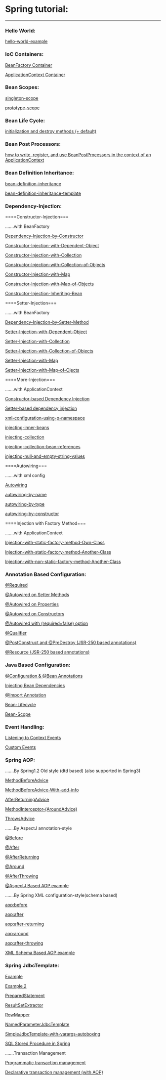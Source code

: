 <html>

<h1>Spring tutorial:</h1>
<hr/>

<h3>Hello World:</h3>
<p><a href="./tutorialspoint/ex01_hello-world-example">hello-world-example</a></p>

<h3>IoC Containers:</h3>
<p><a href="./tutorialspoint/ex02_bean-factory-container">BeanFactory Container</a></p>
<p><a href="./tutorialspoint/ex03_application-context-container">ApplicationContext Container</a></p>

<h3>Bean Scopes:</h3>
<p><a href="./tutorialspoint/ex05_singleton-scope">singleton-scope</a></p>
<p><a href="./tutorialspoint/ex06_prototype-scope">prototype-scope</a></p>

<h3>Bean Life Cycle:</h3>
<p><a href="./tutorialspoint/ex07_bean-life-cycle">initialization and destroy methods (+ default)</a></p>

<h3>Bean Post Processors:</h3>
<p><a href="./tutorialspoint/ex08_bean-post-processors">how to write, register, and use BeanPostProcessors in the context of an ApplicationContext</a></p>

<h3>Bean Definition Inheritance:</h3>
<p><a href="./tutorialspoint/ex09_bean-definition-inheritance">bean-definition-inheritance</a></p>
<p><a href="./tutorialspoint/ex10_bean-definition-inheritance-template">bean-definition-inheritance-template</a></p>


<h3>Dependency-Injection:</h3>
<p>====Constructor-Injection===</p>
.......with BeanFactory
<p><a href="./javatpoint/ex01_Dependency-Injection-by-Constructor-BeanFactory">Dependency-Injection-by-Constructor</a></p>
<p><a href="./javatpoint/ex03_Constructor-Injection-with-Dependent-Object-BeanFactory">Constructor-Injection-with-Dependent-Object</a></p>
<p><a href="./javatpoint/ex04_Constructor-Injection-with-Collection-BeanFactory">Constructor-Injection-with-Collection</a></p>
<p><a href="./javatpoint/ex05_Constructor-Injection-with-Collection-of-Objects-BeanFactory">Constructor-Injection-with-Collection-of-Objects</a></p>
<p><a href="./javatpoint/ex06_Constructor-Injection-with-Map-BeanFactory">Constructor-Injection-with-Map</a></p>
<p><a href="./javatpoint/ex07_Constructor-Injection-with-Map-of-Objects-BeanFactory">Constructor-Injection-with-Map-of-Objects</a></p>
<p><a href="./javatpoint/ex08_Inheriting-Bean">Constructor-Injection-Inheriting-Bean</a></p>

<p>====Setter-Injection===</p>
.......with BeanFactory
<p><a href="./javatpoint/ex02_Dependency-Injection-by-Setter-Method-BeanFactory">Dependency-Injection-by-Setter-Method</a></p>
<p><a href="./javatpoint/ex09_Setter-Injection-with-Dependent-Object">Setter-Injection-with-Dependent-Object</a></p>
<p><a href="./javatpoint/ex10_Setter-Injection-with-Collection">Setter-Injection-with-Collection</a></p>
<p><a href="./javatpoint/ex11_Setter-Injection-with-Collection-of-Objects">Setter-Injection-with-Collection-of-Objects</a></p>
<p><a href="./javatpoint/ex12_Setter-Injection-with-Map">Setter-Injection-with-Map</a></p>
<p><a href="./javatpoint/ex13_Setter-Injection-with-Map-of-Ojects">Setter-Injection-with-Map-of-Ojects</a></p>

<p>====More-Injection===</p>
.......with ApplicationContext
<p><a href="./tutorialspoint/ex11_constructor-based-dependency-injection">Constructor-based Dependency Injection</a></p>
<p><a href="./tutorialspoint/ex12_setter-based-dependency-injection">Setter-based dependency injection</a></p>
<p><a href="./tutorialspoint/ex13_xml-configuration-using-p-namespace">xml-configuration-using-p-namespace</a></p>
<p><a href="./tutorialspoint/ex14_injecting-inner-beans">injecting-inner-beans</a></p>
<p><a href="./tutorialspoint/ex15_injecting-collection">injecting-collection</a></p>
<p><a href="./tutorialspoint/ex16_injecting-collection-bean-references">injecting-collection-bean-references</a></p>
<p><a href="./tutorialspoint/ex17_injecting-null-and-empty-string-values">injecting-null-and-empty-string-values</a></p>

<p>====Autowiring===</p>
.......with xml config
<p><a href="./javatpoint/ex14_Autowiring">Autowiring</a></p>
<p><a href="./tutorialspoint/ex18_autowiring-by-name">autowiring-by-name</a></p>
<p><a href="./tutorialspoint/ex19_autowiring-by-type">autowiring-by-type</a></p>
<p><a href="./tutorialspoint/ex20_autowiring-by-constructor">autowiring-by-constructor</a></p>


<p>====Injection with Factory Method===</p>
.......with ApplicationContext
<p><a href="./javatpoint/ex15_Dependency-Injection-with-static-factory-method-Own-Class">Injection-with-static-factory-method-Own-Class</a></p>
<p><a href="./javatpoint/ex16_Dependency-Injection-with-static-factory-method-Another-Class">Injection-with-static-factory-method-Another-Class</a></p>
<p><a href="./javatpoint/ex17_Dependency-Injection-with-non-static-factory-method-Another-Class">Injection-with-non-static-factory-method-Another-Class</a></p>

<h3>Annotation Based Configuration:</h3>
<p><a href="./tutorialspoint/ex21_required-annotation">@Required</a></p>
<p><a href="./tutorialspoint/ex22_autowired-annotation-on-setter-methods">@Autowired on Setter Methods</a></p>
<p><a href="./tutorialspoint/ex23_autowired-annotation-on-properties">@Autowired on Properties</a></p>
<p><a href="./tutorialspoint/ex24_autowired-annotation-on-constructors">@Autowired on Constructors</a></p>
<p><a href="./tutorialspoint/ex25_autowired-annotation-with-required-false-option">@Autowired with (required=false) option</a></p>
<p><a href="./tutorialspoint/ex26_qualifier-annotation">@Qualifier</a></p>
<p><a href="./tutorialspoint/ex27_PostConstruct-and-PreDestroy-Annotations">@PostConstruct and @PreDestroy (JSR-250 based annotations)</a></p>
<p><a href="./tutorialspoint/ex28_Resource-Annotation">@Resource (JSR-250 based annotations)</a></p>

<h3>Java Based Configuration:</h3>
<p><a href="./tutorialspoint/ex29_Java-Based-Configuration">@Configuration & @Bean Annotations</a></p>
<p><a href="./tutorialspoint/ex30_Java-Based-Configuration-Injecting-Bean-Dependencies">Injecting Bean Dependencies</a></p>
<p><a href="./tutorialspoint/ex31_Java-Based-Configuration-Import-Annotation">@Import Annotation</a></p>
<p><a href="./tutorialspoint/ex32_Java-Based-Configuration-Bean-Lifecycle">Bean-Lifecycle</a></p>
<p><a href="./tutorialspoint/ex33_Java-Based-Configuration-Bean-Scope">Bean-Scope</a></p>

<h3>Event Handling:</h3>
<p><a href="./tutorialspoint/ex34_Event-Handling">Listening to Context Events</a></p>
<p><a href="./tutorialspoint/ex35_Custom-Events">Custom Events</a></p>


<h3>Spring AOP:</h3>
.......By Spring1.2 Old style (dtd based) (also supported in Spring3)
<p><a href="./javatpoint/ex18_AOP-Method-Before-Advice-spring12-old-style">MethodBeforeAdvice</a></p>
<p><a href="./javatpoint/ex19_AOP-Method-Before-Advice-spring12-old-style-With-add-info">MethodBeforeAdvice-With-add-info</a></p>
<p><a href="./javatpoint/ex20_AOP-After-Returning-Advice-spring12-old-style">AfterReturningAdvice</a></p>
<p><a href="./javatpoint/ex21_AOP-MethodInterceptor-(AroundAdvice)-spring12-old-style">MethodInterceptor-(AroundAdvice)</a></p>
<p><a href="./javatpoint/ex22_AOP-ThrowsAdvice-spring12-old-style">ThrowsAdvice</a></p>

.......By AspectJ annotation-style
<p><a href="./javatpoint/ex23_@Before-AOP-AspectJ-Annotation">@Before</a></p>
<p><a href="./javatpoint/ex24_@After-AOP-AspectJ-Annotation">@After</a></p>
<p><a href="./javatpoint/ex25_@AfterReturning-AOP-AspectJ-Annotation">@AfterReturning</a></p>
<p><a href="./javatpoint/ex26_@Around-AOP-AspectJ-Annotation">@Around</a></p>
<p><a href="./javatpoint/ex27_@AfterThrowing-AOP-AspectJ-Annotation">@AfterThrowing</a></p>
<p><a href="./tutorialspoint/ex37_AOP-AspectJ-Annotation-Based">@AspectJ Based AOP example</a></p>

.......By Spring XML configuration-style(schema based)
<p><a href="./javatpoint/ex28_XML-AOP-AspectJ-aop_before">aop:before</a></p>
<p><a href="./javatpoint/ex29_XML-AOP-AspectJ-aop_after">aop:after</a></p>
<p><a href="./javatpoint/ex30_XML-AOP-AspectJ-aop_after_returning">aop:after-returning</a></p>
<p><a href="./javatpoint/ex31_XML-AOP-AspectJ-aop_around">aop:around</a></p>
<p><a href="./javatpoint/ex32_XML-AOP-AspectJ-aop_after-throwing">aop:after-throwing</a></p>
<p><a href="./tutorialspoint/ex36_AOP-XML-Schema-Based">XML Schema Based AOP example</a></p>

<h3>Spring JdbcTemplate:</h3>
<p><a href="./javatpoint/ex33_Spring-JdbcTemplate-Example">Example</a></p>
<p><a href="./tutorialspoint/ex38_Spring-JDBC-Example">Example 2</a></p>
<p><a href="./javatpoint/ex34_Spring-JdbcTemplate-PreparedStatement">PreparedStatement</a></p>
<p><a href="./javatpoint/ex35_Spring-JdbcTemplate-ResultSetExtractor">ResultSetExtractor</a></p>
<p><a href="./javatpoint/ex36_Spring-JdbcTemplate-RowMapper">RowMapper</a></p>
<p><a href="./javatpoint/ex37_Spring-JdbcTemplate-NamedParameterJdbcTemplate">NamedParameterJdbcTemplate</a></p>
<p><a href="./javatpoint/ex38_Spring3-JdbcTemplate-SimpleJdbcTemplate-with-varargs-autoboxing">SimpleJdbcTemplate-with-varargs-autoboxing</a></p>
<p><a href="./tutorialspoint/ex39_SQL-Stored-Procedure-in-Spring">SQL Stored Procedure in Spring</a></p>
.......Transaction Management
<p><a href="./tutorialspoint/ex40_Programmatic-Transaction-Management">Programmatic transaction management</a></p>
<p><a href="./tutorialspoint/ex41_Declarative-Transaction-Management">Declarative transaction management (with AOP)</a></p>



</html>